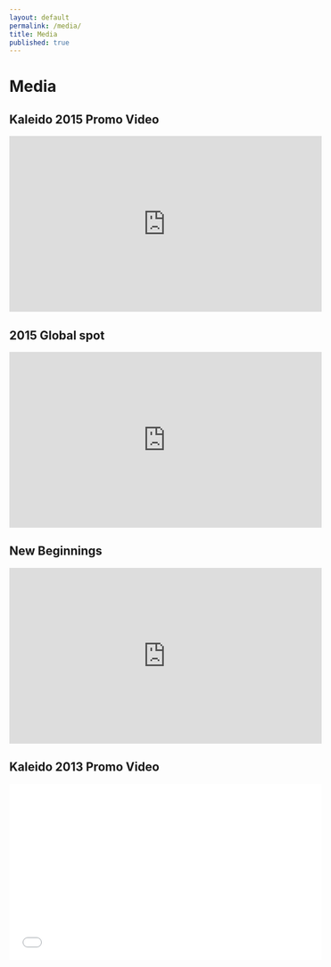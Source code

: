 ```yaml
---
layout: default
permalink: /media/
title: Media
published: true
---
```


# Media

## Kaleido 2015 Promo Video

<div class="flex-video widescreen">
<iframe width="560" height="315" src="https://www.youtube.com/embed/O_iktPoZnbA" frameborder="0" allowfullscreen></iframe>
</div>

## 2015 Global spot
<div class="flex-video widescreen">
<iframe width="560" height="315" src="https://www.youtube.com/embed/-P2rCrbZJig" frameborder="0" allowfullscreen></iframe>
</div>

## New Beginnings

<div class="flex-video widescreen">
<iframe width="560" height="315" src="https://www.youtube.com/embed/6gB8D_q3DVE" frameborder="0" allowfullscreen></iframe>
</div>

## Kaleido 2013 Promo Video

<div class="flex-video widescreen">
<iframe width="560" height="315" src="//www.youtube.com/embed/llX4nNu-TEg" frameborder="0" allowfullscreen></iframe>
</div>

